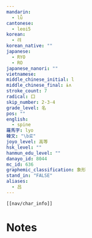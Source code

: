 ```yaml
---
mandarin:
  - lǚ
cantonese:
  - leoi5
korean:
  - 려
korean_native: ""
japanese:
  - RYO
  - RO
japanese_nanori: ""
vietnamese:
middle_chinese_initial: l
middle_chinese_final: ɨʌ
stroke_count: 7
radical: 口
skip_number: 2-3-4
grade_level: 名
pos: ""
english:
  - spine
羅馬字: lyo
韓文: "\b료"
joyo_level: 高等
hsk_level: ""
hanmun_edu_level: ""
danayo_id: 8044
mc_id: 636
graphemic_classification: 象形
stand_in: "FALSE"
aliases:
  - 吕
---
```

```meta-bind-embed
[[nav/char_info]]
```

# Notes
